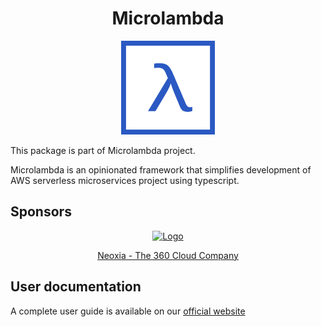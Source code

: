 <h1 align="center">Microlambda</h1>
<p align="center">
  <img width="150" height="150" src="https://raw.githubusercontent.com/microlambda/.github/e6430357d33bcadea731c5979c5f837afb6a9d8f/logo-blue.svg" alt="Logo"/>
</p>


This package is part of Microlambda project.

Microlambda is an opinionated framework that simplifies development of AWS serverless microservices
project using typescript.

## Sponsors

<a href="https://github.com/neoxia">
    <p align="center">
        <img width="50" height="50" src="https://avatars.githubusercontent.com/u/1021573?s=50" alt="Logo"/>
    </p>
    <p align="center">
        Neoxia - The 360 Cloud Company
    </p>
</a>

## User documentation

A complete user guide is available on our [official website](https://microlambda.dev)
